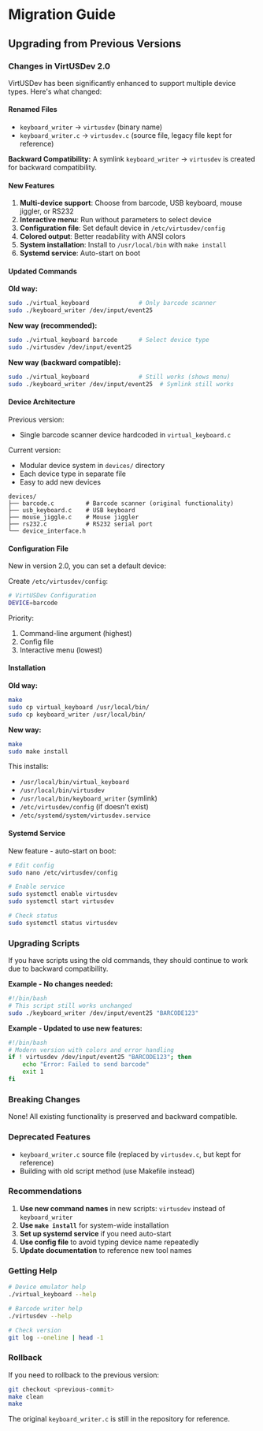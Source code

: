 # Migration Guide

## Upgrading from Previous Versions

### Changes in VirtUSDev 2.0

VirtUSDev has been significantly enhanced to support multiple device types. Here's what changed:

#### Renamed Files
- `keyboard_writer` → `virtusdev` (binary name)
- `keyboard_writer.c` → `virtusdev.c` (source file, legacy file kept for reference)

**Backward Compatibility:** A symlink `keyboard_writer` → `virtusdev` is created for backward compatibility.

#### New Features
1. **Multi-device support**: Choose from barcode, USB keyboard, mouse jiggler, or RS232
2. **Interactive menu**: Run without parameters to select device
3. **Configuration file**: Set default device in `/etc/virtusdev/config`
4. **Colored output**: Better readability with ANSI colors
5. **System installation**: Install to `/usr/local/bin` with `make install`
6. **Systemd service**: Auto-start on boot

#### Updated Commands

**Old way:**
```bash
sudo ./virtual_keyboard              # Only barcode scanner
sudo ./keyboard_writer /dev/input/event25
```

**New way (recommended):**
```bash
sudo ./virtual_keyboard barcode      # Select device type
sudo ./virtusdev /dev/input/event25
```

**New way (backward compatible):**
```bash
sudo ./virtual_keyboard              # Still works (shows menu)
sudo ./keyboard_writer /dev/input/event25  # Symlink still works
```

#### Device Architecture

Previous version:
- Single barcode scanner device hardcoded in `virtual_keyboard.c`

Current version:
- Modular device system in `devices/` directory
- Each device type in separate file
- Easy to add new devices

```
devices/
├── barcode.c         # Barcode scanner (original functionality)
├── usb_keyboard.c    # USB keyboard
├── mouse_jiggle.c    # Mouse jiggler
├── rs232.c           # RS232 serial port
└── device_interface.h
```

#### Configuration File

New in version 2.0, you can set a default device:

Create `/etc/virtusdev/config`:
```bash
# VirtUSDev Configuration
DEVICE=barcode
```

Priority:
1. Command-line argument (highest)
2. Config file
3. Interactive menu (lowest)

#### Installation

**Old way:**
```bash
make
sudo cp virtual_keyboard /usr/local/bin/
sudo cp keyboard_writer /usr/local/bin/
```

**New way:**
```bash
make
sudo make install
```

This installs:
- `/usr/local/bin/virtual_keyboard`
- `/usr/local/bin/virtusdev`
- `/usr/local/bin/keyboard_writer` (symlink)
- `/etc/virtusdev/config` (if doesn't exist)
- `/etc/systemd/system/virtusdev.service`

#### Systemd Service

New feature - auto-start on boot:

```bash
# Edit config
sudo nano /etc/virtusdev/config

# Enable service
sudo systemctl enable virtusdev
sudo systemctl start virtusdev

# Check status
sudo systemctl status virtusdev
```

### Upgrading Scripts

If you have scripts using the old commands, they should continue to work due to backward compatibility.

**Example - No changes needed:**
```bash
#!/bin/bash
# This script still works unchanged
sudo ./keyboard_writer /dev/input/event25 "BARCODE123"
```

**Example - Updated to use new features:**
```bash
#!/bin/bash
# Modern version with colors and error handling
if ! virtusdev /dev/input/event25 "BARCODE123"; then
    echo "Error: Failed to send barcode"
    exit 1
fi
```

### Breaking Changes

None! All existing functionality is preserved and backward compatible.

### Deprecated Features

- `keyboard_writer.c` source file (replaced by `virtusdev.c`, but kept for reference)
- Building with old script method (use Makefile instead)

### Recommendations

1. **Use new command names** in new scripts: `virtusdev` instead of `keyboard_writer`
2. **Use `make install`** for system-wide installation
3. **Set up systemd service** if you need auto-start
4. **Use config file** to avoid typing device name repeatedly
5. **Update documentation** to reference new tool names

### Getting Help

```bash
# Device emulator help
./virtual_keyboard --help

# Barcode writer help
./virtusdev --help

# Check version
git log --oneline | head -1
```

### Rollback

If you need to rollback to the previous version:

```bash
git checkout <previous-commit>
make clean
make
```

The original `keyboard_writer.c` is still in the repository for reference.

